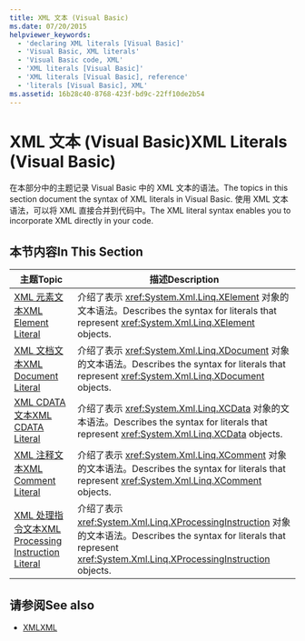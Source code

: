 ```yaml
---
title: XML 文本 (Visual Basic)
ms.date: 07/20/2015
helpviewer_keywords:
  - 'declaring XML literals [Visual Basic]'
  - 'Visual Basic, XML literals'
  - 'Visual Basic code, XML'
  - 'XML literals [Visual Basic]'
  - 'XML literals [Visual Basic], reference'
  - 'literals [Visual Basic], XML'
ms.assetid: 16b28c40-8768-423f-bd9c-22ff10de2b54
---
```

# <a name="xml-literals-visual-basic"></a><span data-ttu-id="24c47-102">XML 文本 (Visual Basic)</span><span class="sxs-lookup"><span data-stu-id="24c47-102">XML Literals (Visual Basic)</span></span>
<span data-ttu-id="24c47-103">在本部分中的主题记录 Visual Basic 中的 XML 文本的语法。</span><span class="sxs-lookup"><span data-stu-id="24c47-103">The topics in this section document the syntax of XML literals in Visual Basic.</span></span> <span data-ttu-id="24c47-104">使用 XML 文本语法，可以将 XML 直接合并到代码中。</span><span class="sxs-lookup"><span data-stu-id="24c47-104">The XML literal syntax enables you to incorporate XML directly in your code.</span></span>  
  
## <a name="in-this-section"></a><span data-ttu-id="24c47-105">本节内容</span><span class="sxs-lookup"><span data-stu-id="24c47-105">In This Section</span></span>  
  
|<span data-ttu-id="24c47-106">主题</span><span class="sxs-lookup"><span data-stu-id="24c47-106">Topic</span></span>|<span data-ttu-id="24c47-107">描述</span><span class="sxs-lookup"><span data-stu-id="24c47-107">Description</span></span>|  
|-----------|-----------------|  
|[<span data-ttu-id="24c47-108">XML 元素文本</span><span class="sxs-lookup"><span data-stu-id="24c47-108">XML Element Literal</span></span>](../../../visual-basic/language-reference/xml-literals/xml-element-literal.md)|<span data-ttu-id="24c47-109">介绍了表示 <xref:System.Xml.Linq.XElement> 对象的文本语法。</span><span class="sxs-lookup"><span data-stu-id="24c47-109">Describes the syntax for literals that represent <xref:System.Xml.Linq.XElement> objects.</span></span>|  
|[<span data-ttu-id="24c47-110">XML 文档文本</span><span class="sxs-lookup"><span data-stu-id="24c47-110">XML Document Literal</span></span>](../../../visual-basic/language-reference/xml-literals/xml-document-literal.md)|<span data-ttu-id="24c47-111">介绍了表示 <xref:System.Xml.Linq.XDocument> 对象的文本语法。</span><span class="sxs-lookup"><span data-stu-id="24c47-111">Describes the syntax for literals that represent <xref:System.Xml.Linq.XDocument> objects.</span></span>|  
|[<span data-ttu-id="24c47-112">XML CDATA 文本</span><span class="sxs-lookup"><span data-stu-id="24c47-112">XML CDATA Literal</span></span>](../../../visual-basic/language-reference/xml-literals/xml-cdata-literal.md)|<span data-ttu-id="24c47-113">介绍了表示 <xref:System.Xml.Linq.XCData> 对象的文本语法。</span><span class="sxs-lookup"><span data-stu-id="24c47-113">Describes the syntax for literals that represent <xref:System.Xml.Linq.XCData> objects.</span></span>|  
|[<span data-ttu-id="24c47-114">XML 注释文本</span><span class="sxs-lookup"><span data-stu-id="24c47-114">XML Comment Literal</span></span>](../../../visual-basic/language-reference/xml-literals/xml-comment-literal.md)|<span data-ttu-id="24c47-115">介绍了表示 <xref:System.Xml.Linq.XComment> 对象的文本语法。</span><span class="sxs-lookup"><span data-stu-id="24c47-115">Describes the syntax for literals that represent <xref:System.Xml.Linq.XComment> objects.</span></span>|  
|[<span data-ttu-id="24c47-116">XML 处理指令文本</span><span class="sxs-lookup"><span data-stu-id="24c47-116">XML Processing Instruction Literal</span></span>](../../../visual-basic/language-reference/xml-literals/xml-processing-instruction-literal.md)|<span data-ttu-id="24c47-117">介绍了表示 <xref:System.Xml.Linq.XProcessingInstruction> 对象的文本语法。</span><span class="sxs-lookup"><span data-stu-id="24c47-117">Describes the syntax for literals that represent <xref:System.Xml.Linq.XProcessingInstruction> objects.</span></span>|  
  
## <a name="see-also"></a><span data-ttu-id="24c47-118">请参阅</span><span class="sxs-lookup"><span data-stu-id="24c47-118">See also</span></span>

- [<span data-ttu-id="24c47-119">XML</span><span class="sxs-lookup"><span data-stu-id="24c47-119">XML</span></span>](../../../visual-basic/programming-guide/language-features/xml/index.md)
